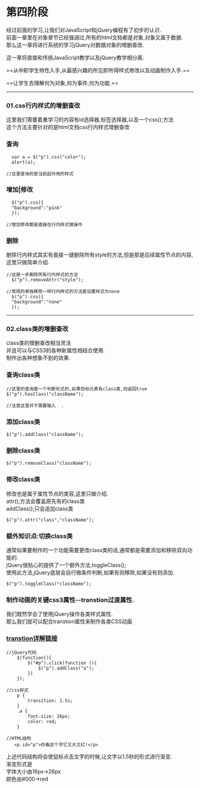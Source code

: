 # 第四阶段  
经过前面的学习,让我们对JavaScript和jQuery编程有了初步的认识.  
前面一章里在对象章节已经强调过,所有的html文档都是对象,对象又属于数据.  
那么这一章将进行系统的学习jQuery对数据对象的增删查改.  

这一章将直接和传统JavaScript教学以及jQuery教学相分离.  

==从中职学生特性入手,从最感兴趣的所见即所得样式修改以及动画制作入手.==  

==让学生去理解何为对象,何为事件,何为功能.==

---
### 01.css行内样式的增删查改
这里我们需要着重学习的内容有id选择器,标签选择器,以及一个css();方法  
这个方法主要针对的是html文档css行内样式增删查改

### 查询
```
  var a = $("p").css("color");
  alert(a);

//这里查询的是当前起作用的样式
```
### 增加|修改

```
  $("p").css({
  "background":"pink"
  });

//增加修改都是直接在行内样式做操作
```
### 删除  
删除行内样式其实有直接一键删除所有style的方法,但是那是后续属性节点的内容,这里只做简单介绍.

```
//这是一步删除所有行内样式的方法
  $("p").removeAttr("style");

//常规的单独移除一样行内样式的方法是设置样式为none
  $("p").css({
  "background":"none"
  });
```

---
### 02.class类的增删查改  
class类的增删查改相当灵活  
并且可以与CSS3的各种新属性相结合使用.  
制作出各种想象不到的效果.
### 查询class类

```
//这里的查询是一个判断形式的,如果目标元素有class类,则返回true
$("p").hasClass("className");

//注意这里并不需要输入  .
```
### 添加class类

```
$("p").addClass("className");
```

### 删除class类

```
$("p").removeClass("className");
```

### 修改class类
修改也是属于属性节点的类容,这里只做介绍.  
attr();方法会覆盖原先有的class类  
addClass();只会追加class类

```
$("p").attr("class","className");
```
### 额外知识点:切换class类  
通常如果要制作的一个功能需要更改class类的话,通常都是需要添加和移除双向功能的.  
jQuery很贴心的提供了一个额外方法,toggleClass();  
使用此方法,jQuery底层会自行做条件判断,如果有则移除,如果没有则添加.

```
$("p").toggleClass("className");
```
### 制作动画的关键css3属性--transtion过渡属性.  
我们既然学会了使用jQuery操作各类样式属性.  
那么我们就可以配合transtion属性来制作各类CSS动画  
### [transtion详解链接](https://www.w3school.com.cn/cssref/pr_transition.asp)
```
//jQuery代码
	$(function(){
	    $("#p").click(function (){
			$("p").addClass("a");
		})
	});
	
//css样式
	p {
		transition: 1.5s;
	}
	.a {
		font-size: 26px;
		color: red;
	}
	
//HTML结构
   <p id="p">你看这个字它又大又红!</p>
```
上述代码结构将会使鼠标点击文字的时候,让文字以1.5秒的形式进行渐变.  
渐变形式是  
字体大小由16px->26px  
颜色由#000->red
